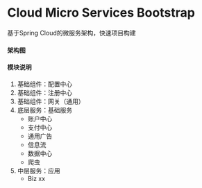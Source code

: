 # Cloud Micro Services Bootstrap
基于Spring Cloud的微服务架构，快速项目构建

#### 架构图

#### 模块说明
1. 基础组件：配置中心
2. 基础组件：注册中心
3. 基础组件：网关（通用）
4. 底层服务：基础服务
    - 账户中心
    - 支付中心
    - 通用广告
    - 信息流
    - 数据中心
    - 爬虫
5. 中层服务：应用
    - Biz xx
